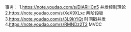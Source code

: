 事务：
1.https://note.youdao.com/s/DIARHCn5 并发控制理论
2.https://note.youdao.com/s/XeX9XLxc 两阶段锁
3.https://note.youdao.com/s/3L9kYIQt 时间戳并发
4.https://note.youdao.com/s/RMNDz2T2 MVCC
